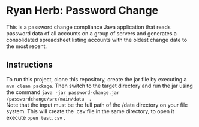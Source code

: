 # **Ryan Herb: Password Change**
This is a password change compliance Java application that reads password data of all accounts on a group of servers and generates a consolidated spreadsheet listing accounts with the oldest change date to the most recent.  

## **Instructions**
To run this project, clone this repository, create the jar file by executing a ```mvn clean package```.  Then switch to the target directory and run the jar using the command ```java -jar password-change.jar /passwordchange/src/main/data  ```.  
Note that the input must be the full path of the /data directory on your file system.  This will create the .csv file in the same directory, to open it execute ```open test.csv``` .

